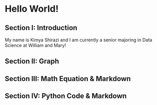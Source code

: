# Hello World!

## Section I: Introduction

My name is Kimya Shirazi and I am currently a senior majoring in Data Science at William and Mary!

## Section II: Graph

## Section III: Math Equation & Markdown

## Section IV: Python Code & Markdown
